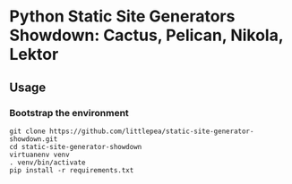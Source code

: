 # Python Static Site Generators Showdown: Cactus, Pelican, Nikola, Lektor

## Usage

### Bootstrap the environment

```commandline
git clone https://github.com/littlepea/static-site-generator-showdown.git
cd static-site-generator-showdown
virtuanenv venv
. venv/bin/activate
pip install -r requirements.txt
```